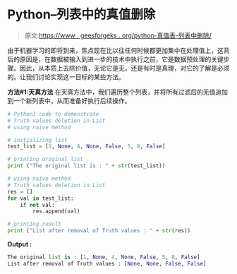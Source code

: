 # Python–列表中的真值删除

> 原文:[https://www . geesforgeks . org/python-真值表-列表中删除/](https://www.geeksforgeeks.org/python-truth-values-deletion-in-list/)

由于机器学习的即将到来，焦点现在比以往任何时候都更加集中在处理值上，这背后的原因是，在数据被输入到进一步的技术中执行之前，它是数据预处理的关键步骤。因此，从本质上去除价值，无论它是无，还是有时是真理，对它的了解是必须的。让我们讨论实现这一目标的某些方法。

**方法#1:天真方法**
在天真方法中，我们遍历整个列表，并将所有过滤后的无值追加到一个新列表中，从而准备好执行后续操作。

```py
# Python3 code to demonstrate 
# Truth values deletion in List
# using naive method 

# initializing list
test_list = [1, None, 4, None, False, 5, 8, False]

# printing original list 
print ("The original list is : " + str(test_list))

# using naive method 
# Truth values deletion in List
res = []
for val in test_list:
    if not val:
        res.append(val)

# printing result
print ("List after removal of Truth values : " + str(res))
```

**Output :**

```py
The original list is : [1, None, 4, None, False, 5, 8, False]
List after removal of Truth values : [None, None, False, False]

```